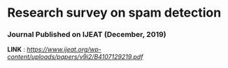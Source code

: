 # Research survey on spam detection

### Journal Published on IJEAT (December, 2019)

**LINK** : _https://www.ijeat.org/wp-content/uploads/papers/v9i2/B4107129219.pdf_  

